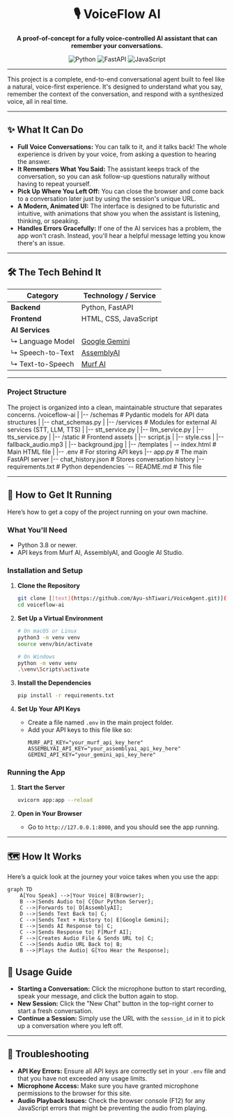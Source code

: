<div align="center">

# 🎙️ VoiceFlow AI

**A proof-of-concept for a fully voice-controlled AI assistant that can remember your conversations.**

![Python](https://img.shields.io/badge/Python-3776AB?style=for-the-badge&logo=python&logoColor=white)
![FastAPI](https://img.shields.io/badge/FastAPI-005571?style=for-the-badge&logo=fastapi&logoColor=white)
![JavaScript](https://img.shields.io/badge/JavaScript-F7DF1E?style=for-the-badge&logo=javascript&logoColor=black)

</div>

---

This project is a complete, end-to-end conversational agent built to feel like a natural, voice-first experience. It's designed to understand what you say, remember the context of the conversation, and respond with a synthesized voice, all in real time.

---

## ✨ What It Can Do

- **Full Voice Conversations:** You can talk to it, and it talks back! The whole experience is driven by your voice, from asking a question to hearing the answer.
- **It Remembers What You Said:** The assistant keeps track of the conversation, so you can ask follow-up questions naturally without having to repeat yourself.
- **Pick Up Where You Left Off:** You can close the browser and come back to a conversation later just by using the session's unique URL.
- **A Modern, Animated UI:** The interface is designed to be futuristic and intuitive, with animations that show you when the assistant is listening, thinking, or speaking.
- **Handles Errors Gracefully:** If one of the AI services has a problem, the app won't crash. Instead, you'll hear a helpful message letting you know there's an issue.

---

## 🛠️ The Tech Behind It

| Category      | Technology / Service                                       |
|---------------|------------------------------------------------------------|
| **Backend** | Python, FastAPI                                            |
| **Frontend** | HTML, CSS, JavaScript                                      |
| **AI Services** |                                                            |
| ↳ Language Model | [Google Gemini](https://aistudio.google.com/)            |
| ↳ Speech-to-Text | [AssemblyAI](https://www.assemblyai.com/)                |
| ↳ Text-to-Speech | [Murf AI](https://murf.ai/)                              |

---

### Project Structure

The project is organized into a clean, maintainable structure that separates concerns.
/voiceflow-ai
|
|-- /schemas              # Pydantic models for API data structures 
|   |-- chat_schemas.py
|
|-- /services             # Modules for external AI services (STT, LLM, TTS)
|   |-- stt_service.py
|   |-- llm_service.py
|   |-- tts_service.py 
|
|-- /static               # Frontend assets
|   |-- script.js
|   |-- style.css
|   |-- fallback_audio.mp3
|   |-- background.jpg 
|
|-- /templates 
|   -- index.html        # Main HTML file
|
|-- .env                  # For storing API keys
|-- app.py                # The main FastAPI server
|-- chat_history.json     # Stores conversation history
|-- requirements.txt      # Python dependencies
`-- README.md             # This file

---

## 🚀 How to Get It Running

Here’s how to get a copy of the project running on your own machine.

### What You'll Need

- Python 3.8 or newer.
- API keys from Murf AI, AssemblyAI, and Google AI Studio.

### Installation and Setup

1.  **Clone the Repository**
    ```sh
    git clone [[text](https://github.com/Ayu-shTiwari/VoiceAgent.git)](https://github.com/Ayu-shTiwari/VoiceAgent.git)
    cd voiceflow-ai
    ```

2.  **Set Up a Virtual Environment**
    ```sh
    # On macOS or Linux
    python3 -m venv venv
    source venv/bin/activate

    # On Windows
    python -m venv venv
    .\venv\Scripts\activate
    ```

3.  **Install the Dependencies**
    ```sh
    pip install -r requirements.txt
    ```

4.  **Set Up Your API Keys**
    - Create a file named `.env` in the main project folder.
    - Add your API keys to this file like so:
      ```env
      MURF_API_KEY="your_murf_api_key_here"
      ASSEMBLYAI_API_KEY="your_assemblyai_api_key_here"
      GEMINI_API_KEY="your_gemini_api_key_here"
      ```

### Running the App

1.  **Start the Server**
    ```sh
    uvicorn app:app --reload
    ```

2.  **Open in Your Browser**
    - Go to `http://127.0.0.1:8000`, and you should see the app running.

---

## 🗺️ How It Works

Here’s a quick look at the journey your voice takes when you use the app:

```mermaid
graph TD
    A[You Speak] -->|Your Voice| B(Browser);
    B -->|Sends Audio to| C{Our Python Server};
    C -->|Forwards to| D[AssemblyAI];
    D -->|Sends Text Back to| C;
    C -->|Sends Text + History to| E[Google Gemini];
    E -->|Sends AI Response to| C;
    C -->|Sends Response to| F[Murf AI];
    F -->|Creates Audio File & Sends URL to| C;
    C -->|Sends Audio URL Back to| B;
    B -->|Plays the Audio| G[You Hear the Response];
```
## 📖 Usage Guide

- **Starting a Conversation:** Click the microphone button to start recording, speak your message, and click the button again to stop.
- **New Session:** Click the "New Chat" button in the top-right corner to start a fresh conversation.
- **Continue a Session:** Simply use the URL with the `session_id` in it to pick up a conversation where you left off.

---

## 🐛 Troubleshooting

- **API Key Errors:** Ensure all API keys are correctly set in your `.env` file and that you have not exceeded any usage limits.
- **Microphone Access:** Make sure you have granted microphone permissions to the browser for this site.
- **Audio Playback Issues:** Check the browser console (F12) for any JavaScript errors that might be preventing the audio from playing.
